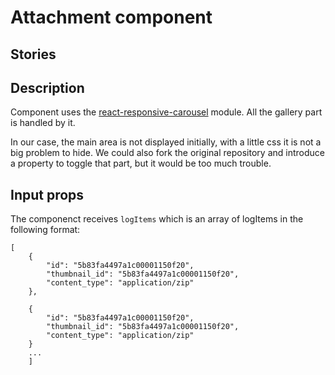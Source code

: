# Attachment component

## Stories

## Description

Component uses the [react-responsive-carousel](https://www.npmjs.com/package/react-responsive-carousel) module. All the gallery part is handled by it.

In our case, the main area is not displayed initially, with a little css it is not a big problem to hide. We could also fork the original repository and introduce a property to toggle that part, but it would be too much trouble.

## Input props

The componenct receives `logItems` which is an array of logItems in the following
format:

```
[
    {
        "id": "5b83fa4497a1c00001150f20",
        "thumbnail_id": "5b83fa4497a1c00001150f20",
        "content_type": "application/zip"
    },

    {
        "id": "5b83fa4497a1c00001150f20",
        "thumbnail_id": "5b83fa4497a1c00001150f20",
        "content_type": "application/zip"
    }
    ...
    ]
```
